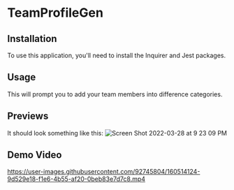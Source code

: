 # TeamProfileGen

## Installation
To use this application, you'll need to install the Inquirer and Jest packages.

## Usage
This will prompt you to add your team members into difference categories.

## Previews
It should look something like this:
![Screen Shot 2022-03-28 at 9 23 09 PM](https://user-images.githubusercontent.com/92745804/160514156-7c295902-1055-453c-9665-81bf9e1577bf.png)



## Demo Video

https://user-images.githubusercontent.com/92745804/160514124-9d529e18-f1e6-4b55-af20-0beb83e7d7c8.mp4

